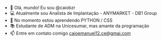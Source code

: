 - 👋 Olá, mundo! Eu sou  @caiobzr
- 💻 Atualmente sou Analista de Implantação - ANYMARKET - DB1 Group
- 👀 No momento estou aprendendo PYTHON / CSS
- 📚 Estudante de ADM na Unicesumar, mas amante da programação
- 📫 Entre em contato comigo caioemanuel12.ce@gmai.com

<!---
caiobzr/caiobzr is a ✨ special ✨ repository because its `README.md` (this file) appears on your GitHub profile.
You can click the Preview link to take a look at your changes.
--->
